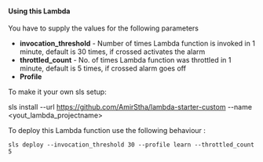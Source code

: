 #### Using this Lambda

<!-- This Lambda function integrates with [**resource-monitoring-lambda**](https://gitlab.com/bottle-tech/bottle-library/resource-monitoring-lambda) to monitor **Invocations** and **Throttles** -->

You have to supply the values for the following parameters

- **invocation_threshold** - Number of times Lambda function is invoked in 1 minute, default is 30 times, if crossed activates the alarm
- **throttled_count** - No. of times Lambda function was throttled in 1 minute, default is 5 times, if crossed alarm goes off
- **Profile**

To make it your own sls setup:

sls install --url https://github.com/AmirStha/lambda-starter-custom --name <yout_lambda_projectname>

To deploy this Lambda function use the following behaviour :

```
sls deploy --invocation_threshold 30 --profile learn --throttled_count 5
```

<!-- In **Alarm Actions** there is a SNS topic **SNSTopicMonitorBottleLambda** which was imported from the Stack made for creating [**resource-monitoring-lambda**](https://gitlab.com/bottle-tech/bottle-library/resource-monitoring-lambda).
To view the name of the SNS topic for the import, view the exports section in the Cloudformation created by [**resource-monitoring-lambda**](https://gitlab.com/bottle-tech/bottle-library/resource-monitoring-lambda) -->
